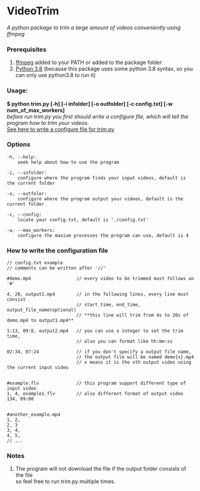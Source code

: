 # VideoTrim
_A python package to trim a large amount of videos conveniently using ffmpeg_
  ### Prerequisites
  1. [ffmpeg](https://ffmpeg.org/download.html) added to your PATH or added to the package folder  
  2. [Python 3.8](https://www.python.org/downloads/) (because this package uses some python 3.8 syntax, so you can only use python3.8 to run it)
  ### Usage:
  **$ python trim.py [-h]  [-i infolder] [-o outfolder] [-c config.txt] [-w num_of_max_workers]**  
  _before run trim.py you first should write a configure file, which will tell the program how to trim your videos._  
  [See here to write a configure file for trim.py](#how-to-write-the-configuration-file)
  ### Options
    -h, --help:     
        seek help about how to use the program
    
    -i, --infolder:    
        configure where the program finds your input videos, default is the current folder
         
    -o, --outfoler:    
        configure where the program output your videos, default is the current folder
    
    -c, --config:      
        locate your config.txt, default is './config.txt'
    
    -w, --max_workers: 
        configure the maxium processes the program can use, default is 4
        
  ### How to write the configuration file
    // config.txt example
    // comments can be written after '//'
    
    #demo.mp4                 // every video to be trimmed must follows an '#'
    
    4, 20, output1.mp4        // in the following lines, every line must consist 
                              // start_time, end_time, output_file_name(optional)
                              // **this line will trim from 4s to 20s of demo.mp4 to output1.mp4**
    
    1:13, 09:8, output2.mp4   // you can use a integer to set the trim time, 
                              // also you can format like hh:mm:ss
                             
    02:34, 07:24              // if you don't specify a output file name,
                              // the output file will be named demo{x}.mp4
                              // x means it is the xth output video using the current input video
                              
       
    #example.flv              // this program support different type of input video
    1, 4, example1.flv        // also different format of output video 
    134, 09:00
                        
     
    #another_example.mp4
    1, 2, 
    2, 3
    3, 4,
    4, 5,
    // ...
    
   ### Notes
1. The program will not download the file if the output folder consists of the file  
so feel free to run trim.py multiple times.
    
